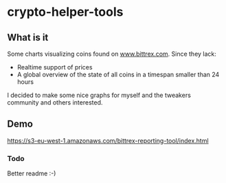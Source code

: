 # crypto-helper-tools

## What is it
Some charts visualizing coins found on www.bittrex.com.
Since they lack:
- Realtime support of prices
- A global overview of the state of all coins in a timespan smaller than 24 hours

I decided to make some nice graphs for myself and the tweakers community and others interested.

## Demo
https://s3-eu-west-1.amazonaws.com/bittrex-reporting-tool/index.html

### Todo
Better readme :-)
